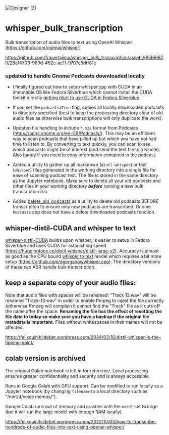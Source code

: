 ![Designer (2)](https://github.com/frasertajima/whisper_bulk_transcription/assets/69366820/8af38525-f365-416f-9460-f7734cd5a7b0)

# whisper_bulk_transcription
Bulk transcription of audio files to text using OpenAI Whisper (https://github.com/openai/whisper)


https://github.com/frasertajima/whisper_bulk_transcription/assets/69366820/28a14703-963d-462e-ac1f-9707e5dff81c



### updated to handle Gnome Podcasts downloaded locally
- I finally figured out how to setup whisper.cpp with CUDA in an immutable OS like Fedora Silverblue which cannot install the CUDA toolkit directly [getting blurt to use CUDA in Fedora Silverblue](https://felixquinihildebet.wordpress.com/2024/03/19/getting-blurt-to-use-the-cuda-whisper-cpp-version-in-fedora-silverblue/)
- If you set the `podcasts=True` flag, copies all locally downloaded podcasts to directory specified (best to keep the processing directory clear of old audio files as otherwise bulk transcriptions will only duplicate the work).
- Updated file handling to include `*.m2a` format from Podcasts (https://apps.gnome.org/en-GB/Podcasts/). This may be an efficient way to scan podcasts that have pilled up but which you have not had time to listen to. By converting to text quickly, you can scan to see which podcasts might be of interest (and send the text file to a Kindle). Also handy if you need to copy information contained in the podcast.

- Added a utility to gather up all markdown (`distl-whisper`) or text (`whisper`) files generated in the working directory into a single file for ease of scanning podcast text. The file is stored in the same directory as the Jupyter notebook. Make sure to delete all your old podcasts and other files in your working directory ***before*** running a new bulk transcription run. 

- Added [delete_old_podcasts](https://github.com/frasertajima/whisper_bulk_transcription/blob/main/delete_old_podcasts.ipynb) as a utility to delete old podcasts BEFORE transcription to ensure only new podcasts are transcribed. Gnome `Podcasts` app does not have a delete downloaded podcasts function.


## whisper-distil-CUDA and whisper to text
[whisper-distil-CUDA](https://github.com/frasertajima/whisper_bulk_transcription/blob/main/whisper-distil-CUDA.ipynb) builds upon whisper, is easier to setup in Fedora Silverblue and uses CUDA for astonishing speed (https://huggingface.co/distil-whisper/distil-large-v2). Accuracy is almost as good as the CPU bound [whisper to text](https://github.com/frasertajima/whisper_bulk_transcription/blob/main/whisper%20to%20text.ipynb) model which requires a bit more setup (https://github.com/ggerganov/whisper.cpp). The directory versions of these two ASR handle bulk transcription. 

## keep a separate copy of your audio files:
Note that audio files with spaces will be renamed: "Track 13.wav" will be renamed "Track-13.wav" in order to enable ffmpeg to injest the file correctly (otherwise ffmpeg will complain it cannot find the "Track" file as it cuts off the name after the space. **Renaming the file has the effect of resetting the file date to today so make sure you have a backup if the original file metadata is important.** Files without whitespaces in their names will not be affected.

https://felixquinihildebet.wordpress.com/2024/03/16/distil-whisper-is-the-tipping-point/




## colab version is archived
The original Colab notebook is left in for reference. Local processing ensures greater confidentiality and security and is always accessible.

Runs in Google Colab with GPU support. Can be modified to run locally as a Jupyter notebook (by changing `filename` to a local directory such as "/mnt/d/voice memos/"). 

Google Colab runs out of memory and crashes with the `model` set to large (but it will run the large model with enough RAM locally).

https://felixquinihildebet.wordpress.com/2022/10/03/how-to-transcribe-hundreds-of-audio-files-into-text-using-openai-whisper/
